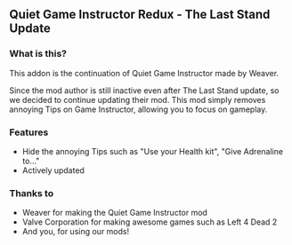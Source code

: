 ## Quiet Game Instructor Redux - The Last Stand Update ##
### What is this? ###
This addon is the continuation of Quiet Game Instructor made by Weaver. 

Since the mod author is still inactive even after The Last Stand update, so we decided to continue updating their mod. This mod simply removes annoying Tips on Game Instructor, allowing you to focus on gameplay.

### Features ###
- Hide the annoying Tips such as "Use your Health kit", "Give Adrenaline to..."
- Actively updated

### Thanks to ###
- Weaver for making the Quiet Game Instructor mod
- Valve Corporation for making awesome games such as Left 4 Dead 2
- And you, for using our mods!